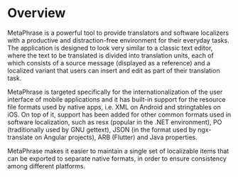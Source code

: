 # Overview

MetaPhrase is a powerful tool to provide translators and software localizers with a productive and distraction-free environment for their everyday tasks. The application is designed to look very similar to a classic text editor, where the text to be translated is divided into translation units, each of which consists of a source message (displayed as a reference) and a localized variant that users can insert and edit as part of their translation task.

MetaPhrase is targeted specifically for the internationalization of the user interface of mobile applications and it has built-in support for the resource file formats used by native apps, i.e. XML on Android and stringtables on iOS. On top of it, support has been added for other common formats used in software localization, such as resx (popular in the .NET environment), PO (traditionally used by GNU gettext), JSON (in the format used by ngx-translate on Angular projects), ARB (Flutter) and Java properties.

MetaPhrase makes it easier to maintain a single set of localizable items that can be exported to separate native formats, in order to ensure consistency among different platforms.
